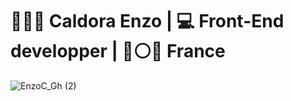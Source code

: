 <h1>👨🏻‍💻 Caldora Enzo | 💻 Front-End developper | 🔵⚪🔴 France</h1>

![EnzoC_Gh (2)](https://github.com/EnzoCaldora/EnzoCaldora/assets/134298442/79049c71-7bed-4b67-b6e9-bfb05fa4fde2)




<!--




**EnzoCaldora/EnzoCaldora** is a ✨ _special_ ✨ repository because its `README.md` (this file) appears on your GitHub profile.

Here are some ideas to get you started:

- 🔭 I’m currently working on ...
- 🌱 I’m currently learning ...
- 👯 I’m looking to collaborate on ...
- 🤔 I’m looking for help with ...
- 💬 Ask me about ...
- 📫 How to reach me: ...
- 😄 Pronouns: ...
- ⚡ Fun fact: ...
-->
